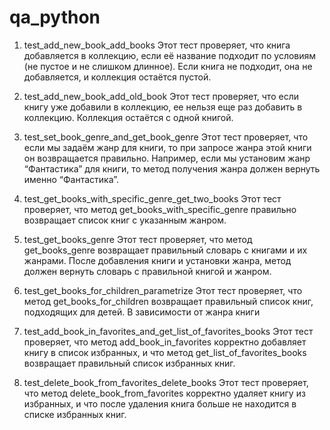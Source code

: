 # qa_python
1. test_add_new_book_add_books
Этот тест проверяет, что книга добавляется в коллекцию, если её название подходит по условиям (не пустое и не слишком длинное). Если книга не подходит, она не добавляется, и коллекция остаётся пустой.

2. test_add_new_book_add_old_book
Этот тест проверяет, что если книгу уже добавили в коллекцию, ее нельзя еще раз добавить в коллекцию. Коллекция остаётся с одной книгой.

3. test_set_book_genre_and_get_book_genre
Этот тест проверяет, что если мы задаём жанр для книги, то при запросе жанра этой книги он возвращается правильно. Например, если мы установим жанр “Фантастика” для книги, то метод получения жанра должен вернуть именно “Фантастика”.

4. test_get_books_with_specific_genre_get_two_books
Этот тест проверяет, что метод get_books_with_specific_genre правильно возвращает список книг с указанным жанром.

5. test_get_books_genre
Этот тест проверяет, что метод get_books_genre возвращает правильный словарь с книгами и их жанрами. После добавления книги и установки жанра, метод должен вернуть словарь с правильной книгой и жанром.

6. test_get_books_for_children_parametrize
Этот тест проверяет, что метод get_books_for_children возвращает правильный список книг, подходящих для детей. В зависимости от жанра книги

7. test_add_book_in_favorites_and_get_list_of_favorites_books
Этот тест проверяет, что метод add_book_in_favorites корректно добавляет книгу в список избранных, и что метод get_list_of_favorites_books возвращает правильный список избранных книг.

8. test_delete_book_from_favorites_delete_books
Этот тест проверяет, что метод delete_book_from_favorites корректно удаляет книгу из избранных, и что после удаления книга больше не находится в списке избранных книг.
